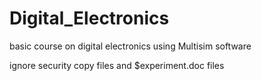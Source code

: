 # Digital_Electronics
basic course on digital electronics using Multisim software 

ignore security copy files and $experiment.doc files 
